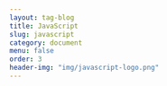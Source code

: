 ```yaml
---
layout: tag-blog
title: JavaScript
slug: javascript
category: document
menu: false
order: 3
header-img: "img/javascript-logo.png"
---
```

